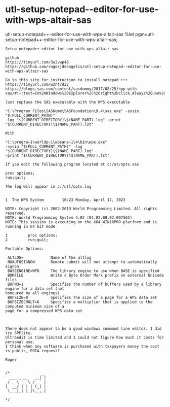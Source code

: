 # utl-setup-notepad--editor-for-use-with-wps-altair-sas
utl-setup-notepad++-editor-for-use-with-wps-altair-sas
    %let pgm=utl-setup-notepad++-editor-for-use-with-wps-altair-sas;

    Setup notepad++ editor for use with wps altair sas

    github
    https://tinyurl.com/3w2vwp48
    https://github.com/rogerjdeangelis/utl-setup-notepad--editor-for-use-with-wps-altair-sas

    Go to this site for instruction to install notepad +++
    https://tinyurl.com/wznt7d2y
    https://blogs.sas.com/content/sasdummy/2017/08/25/npp-with-sas/#:~:text=In%20Windows%20Explorer%2C%20right%2Dclick,Always%20use%20this%20app%22%20check

    Just replace the SAS executable with the WPS executable

    "C:\Program Files\SASHome\SASFoundation\9.4\sas.exe" -sysin "$(FULL_CURRENT_PATH)"
    -log "$(CURRENT_DIRECTORY)\$(NAME_PART).log" -print "$(CURRENT_DIRECTORY)\$(NAME_PART).lst"

    With

    "C:\progra~1\worldp~1\wpsana~1\4\bin\wps.exe"
    -sysin "$(FULL_CURRENT_PATH)" -log "$(CURRENT_DIRECTORY)\$(NAME_PART).log"
    -print "$(CURRENT_DIRECTORY)\$(NAME_PART).lst"

    If you edit the following program located at c:/ut/opts.sas

    proc options;
    run;quit;

    The log will appear in c:/utl/opts.log


    1  The WPS System        10:23 Monday, April 17, 2023

    NOTE: Copyright (c) 2002-2019 World Programming Limited. All rights reserved.
    NOTE: World Programming System 4.02 (04.02.00.02.007562)
    NOTE: This session is executing on the X64_WIN10PRO platform and is running in 64 bit mode

    1         proc options;
    2         run;quit;

    Portable Options:

     ALTLOG=            Name of the altlog
     NOAUTOSIGNON       Remote submit will not attempt to automatically signon
     BASEENGINE=WPD     The library engine to use when BASE is specified
     BOMFILE            Write a Byte Order Mark prefix on external Unicode files
     BUFNO=1            Specifies the number of buffers used by a library engine for a data set (not
    honoured by all engines)
     BUFSIZE=0          Specifies the size of a page for a WPS data set
     BUFSIZECMULT=6     Specifies a multiplier that is applied to the computed minimum size of a
    page for a compressed WPS data set



    There does not appear to be a good windows command line editor. I did try SPFlite.
    Ultraedit is time limited and I could not figure how much it costs for personal use.
    I think when any software is purchased with taxpayers money the cost is public, FOIA request?

    Roger


    /*              _
      ___ _ __   __| |
     / _ \ `_ \ / _` |
    |  __/ | | | (_| |
     \___|_| |_|\__,_|

    */
